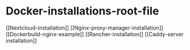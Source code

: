 # Docker-installations-root-file


[[Nextcloud-installation]]
[[Nginx-proxy-manager-installation]]
[[Dockerbuild-nginx-example]]
[[Rancher-installation]]
[[Caddy-server installation]]